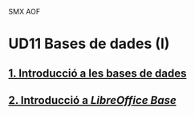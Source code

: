 SMX AOF
# UD11 Bases de dades (I)

## [1. Introducció a les bases de dades](db_intro.ca.md)
## [2. Introducció a *LibreOffice Base*](db_libreofficebase.ca.md)
